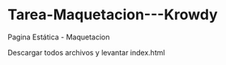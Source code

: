 # Tarea-Maquetacion---Krowdy
Pagina Estática - Maquetacion

Descargar todos archivos y levantar index.html
